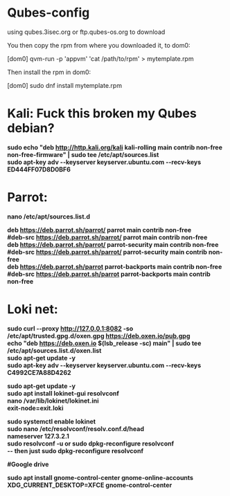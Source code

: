 # Qubes-config 

using qubes.3isec.org or ftp.qubes-os.org to download</br> 

 You then copy the rpm from <appvm> where you downloaded it, to dom0:

[dom0] qvm-run -p 'appvm' 'cat /path/to/rpm' > mytemplate.rpm

Then install the rpm in dom0:

[dom0] sudo dnf install mytemplate.rpm


# Kali: Fuck this broken my Qubes debian?


<b>sudo echo "deb http://http.kali.org/kali kali-rolling main contrib non-free non-free-firmware" | sudo tee /etc/apt/sources.list</br>
<b>sudo apt-key adv --keyserver keyserver.ubuntu.com --recv-keys ED444FF07D8D0BF6</br>


# Parrot: 

nano /etc/apt/sources.list.d

<b>deb https://deb.parrot.sh/parrot/ parrot main contrib non-free</br>
<b>#deb-src https://deb.parrot.sh/parrot/ parrot main contrib non-free</br>
<b>deb https://deb.parrot.sh/parrot/ parrot-security main contrib non-free</br>
<b>#deb-src https://deb.parrot.sh/parrot/ parrot-security main contrib non-free</br>
<b>deb https://deb.parrot.sh/parrot parrot-backports main contrib non-free</br>
<b>#deb-src https://deb.parrot.sh/parrot parrot-backports main contrib non-free</br>


# Loki net: 

<b>sudo curl --proxy http://127.0.0.1:8082 -so /etc/apt/trusted.gpg.d/oxen.gpg https://deb.oxen.io/pub.gpg</br>
<b>echo "deb https://deb.oxen.io $(lsb_release -sc) main" | sudo tee /etc/apt/sources.list.d/oxen.list</br>
<b>sudo apt-get update -y</br>
<b>sudo apt-key adv --keyserver keyserver.ubuntu.com --recv-keys C4992CE7A88D4262</br>

<b>sudo apt-get update -y</br>
<b>sudo apt install lokinet-gui resolvconf</br>
<b> nano /var/lib/lokinet/lokinet.ini</br>
<b>exit-node=exit.loki</br>

<b>sudo systemctl enable lokinet</br>
<b>sudo nano /etc/resolvconf/resolv.conf.d/head</br>
<b>nameserver 127.3.2.1</br>
<b>sudo resolvconf -u or sudo dpkg-reconfigure resolvconf</br>
<b>-- then just sudo dpkg-reconfigure resolvconf</br>

 #Google drive
 
 <b>sudo apt install gnome-control-center gnome-online-accounts</be>
 <b>XDG_CURRENT_DESKTOP=XFCE gnome-control-center</br>
 
